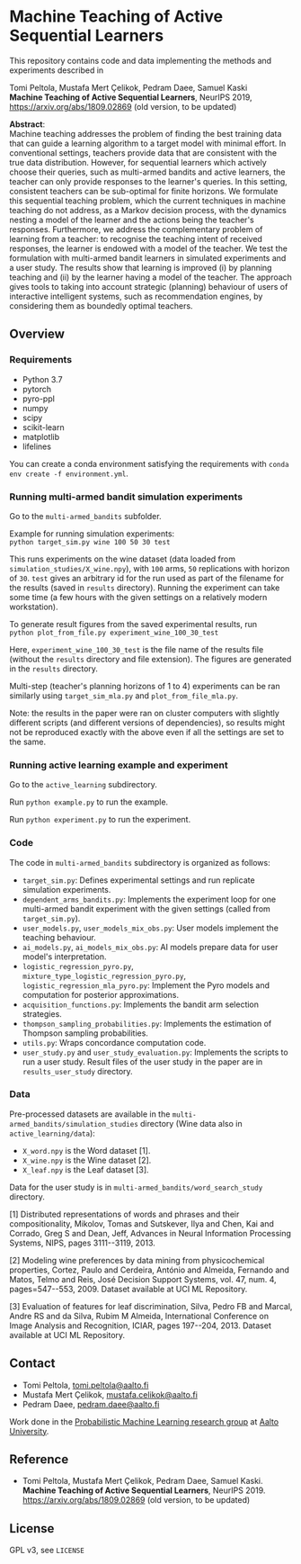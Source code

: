 Machine Teaching of Active Sequential Learners
==============================================

This repository contains code and data implementing the methods and experiments described in

Tomi Peltola, Mustafa Mert Çelikok, Pedram Daee, Samuel Kaski  
**Machine Teaching of Active Sequential Learners**,  NeurIPS 2019,
https://arxiv.org/abs/1809.02869 (old version, to be updated)

**Abstract**:  
Machine teaching addresses the problem of finding the best training data that can guide a learning algorithm to a target model with minimal effort. In conventional settings, teachers provide data that are consistent with the true data distribution. However, for sequential learners which actively choose their queries, such as multi-armed bandits and active learners, the teacher can only provide responses to the learner's queries. In this setting, consistent teachers can be sub-optimal for finite horizons. We formulate this sequential teaching problem, which the current techniques in machine teaching do not address, as a Markov decision process, with the dynamics nesting a model of the learner and the actions being the teacher's responses. Furthermore, we address the complementary problem of learning from a teacher: to recognise the teaching intent of received responses, the learner is endowed with a model of the teacher. We test the formulation with multi-armed bandit learners in simulated experiments and a user study. The results show that learning is improved (i) by planning teaching and (ii) by the learner having a model of the teacher. The approach gives tools to taking into account strategic (planning) behaviour of users of interactive intelligent systems, such as recommendation engines, by considering them as boundedly optimal teachers.


## Overview


### Requirements

 * Python 3.7
 * pytorch
 * pyro-ppl
 * numpy
 * scipy
 * scikit-learn
 * matplotlib
 * lifelines

You can create a conda environment satisfying the requirements with `conda env create -f environment.yml`.


### Running multi-armed bandit simulation experiments

Go to the `multi-armed_bandits` subfolder.

Example for running simulation experiments:  
`python target_sim.py wine 100 50 30 test`

This runs experiments on the wine dataset (data loaded from `simulation_studies/X_wine.npy`), with `100` arms, `50` replications with horizon of `30`. `test` gives an arbitrary id for the run used as part of the filename for the results (saved in `results` directory). Running the experiment can take some time (a few hours with the given settings on a relatively modern workstation).

To generate result figures from the saved experimental results, run  
`python plot_from_file.py experiment_wine_100_30_test`

Here, `experiment_wine_100_30_test` is the file name of the results file (without the `results` directory and file extension). The figures are generated in the `results` directory.

Multi-step (teacher's planning horizons of 1 to 4) experiments can be ran similarly using `target_sim_mla.py` and `plot_from_file_mla.py`.

Note: the results in the paper were ran on cluster computers with slightly different scripts (and different versions of dependencies), so results might not be reproduced exactly with the above even if all the settings are set to the same.


### Running active learning example and experiment

Go to the `active_learning` subdirectory.

Run `python example.py` to run the example.

Run `python experiment.py` to run the experiment.


### Code

The code in `multi-armed_bandits` subdirectory is organized as follows:

 * `target_sim.py`: Defines experimental settings and run replicate simulation experiments.
 * `dependent_arms_bandits.py`: Implements the experiment loop for one multi-armed bandit experiment with the given settings (called from `target_sim.py`).
 * `user_models.py`, `user_models_mix_obs.py`: User models implement the teaching behaviour.
 * `ai_models.py`, `ai_models_mix_obs.py`: AI models prepare data for user model's interpretation.
 * `logistic_regression_pyro.py`, `mixture_type_logistic_regression_pyro.py`, `logistic_regression_mla_pyro.py`: Implement the Pyro models and computation for posterior approximations.
 * `acquisition_functions.py`: Implements the bandit arm selection strategies.
 * `thompson_sampling_probabilities.py`: Implements the estimation of Thompson sampling probabilities.
 * `utils.py`: Wraps concordance computation code.
 * `user_study.py` and `user_study_evaluation.py`: Implements the scripts to run a user study. Result files of the user study in the paper are in `results_user_study` directory.


### Data

Pre-processed datasets are available in the `multi-armed_bandits/simulation_studies` directory (Wine data also in `active_learning/data`):

 * `X_word.npy` is the Word dataset [1].
 * `X_wine.npy` is the Wine dataset [2].
 * `X_leaf.npy` is the Leaf dataset [3].

Data for the user study is in `multi-armed_bandits/word_search_study` directory.

  [1] Distributed representations of words and phrases and their compositionality,
      Mikolov, Tomas and Sutskever, Ilya and Chen, Kai and Corrado, Greg S and Dean, Jeff,
      Advances in Neural Information Processing Systems, NIPS, pages 3111--3119, 2013.
  
  [2] Modeling wine preferences by data mining from physicochemical properties,
      Cortez, Paulo and Cerdeira, António and Almeida, Fernando and Matos, Telmo and Reis, José
      Decision Support Systems, vol. 47, num. 4, pages=547--553, 2009.
      Dataset available at UCI ML Repository.
  
  [3] Evaluation of features for leaf discrimination,
      Silva, Pedro FB and Marcal, Andre RS and da Silva, Rubim M Almeida,
      International Conference on Image Analysis and Recognition, ICIAR, pages 197--204, 2013.
      Dataset available at UCI ML Repository.


## Contact

 * Tomi Peltola, tomi.peltola@aalto.fi
 * Mustafa Mert Çelikok, mustafa.celikok@aalto.fi
 * Pedram Daee, pedram.daee@aalto.fi

Work done in the [Probabilistic Machine Learning research group](https://research.cs.aalto.fi/pml/) at [Aalto University](https://www.aalto.fi/fi).


## Reference

 * Tomi Peltola, Mustafa Mert Çelikok, Pedram Daee, Samuel Kaski. **Machine Teaching of Active Sequential Learners**, NeurIPS 2019. https://arxiv.org/abs/1809.02869 (old version, to be updated)


## License

GPL v3, see `LICENSE`
